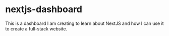 # nextjs-dashboard

This is a dashboard I am creating to learn about NextJS and how I can use it to create a full-stack website.

